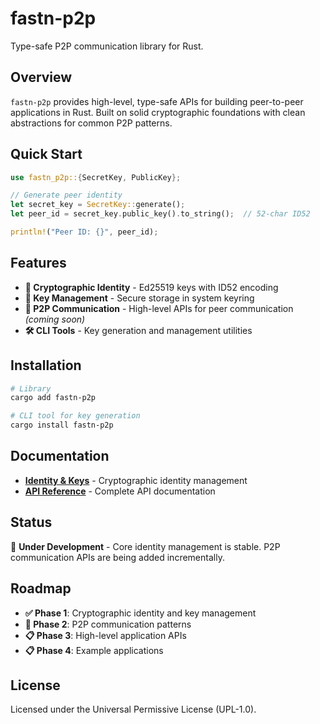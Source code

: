 # fastn-p2p

Type-safe P2P communication library for Rust.

## Overview

`fastn-p2p` provides high-level, type-safe APIs for building peer-to-peer applications in Rust. Built on solid cryptographic foundations with clean abstractions for common P2P patterns.

## Quick Start

```rust
use fastn_p2p::{SecretKey, PublicKey};

// Generate peer identity
let secret_key = SecretKey::generate();
let peer_id = secret_key.public_key().to_string();  // 52-char ID52

println!("Peer ID: {}", peer_id);
```

## Features

- **🔐 Cryptographic Identity** - Ed25519 keys with ID52 encoding
- **🔧 Key Management** - Secure storage in system keyring
- **📡 P2P Communication** - High-level APIs for peer communication *(coming soon)*
- **🛠️ CLI Tools** - Key generation and management utilities

## Installation

```bash
# Library
cargo add fastn-p2p

# CLI tool for key generation
cargo install fastn-p2p
```

## Documentation

- **[Identity & Keys](./docs/identity.md)** - Cryptographic identity management
- **[API Reference](https://docs.rs/fastn-p2p)** - Complete API documentation

## Status

🚧 **Under Development** - Core identity management is stable. P2P communication APIs are being added incrementally.

## Roadmap

- **✅ Phase 1**: Cryptographic identity and key management
- **🚧 Phase 2**: P2P communication patterns  
- **📋 Phase 3**: High-level application APIs
- **📋 Phase 4**: Example applications

## License

Licensed under the Universal Permissive License (UPL-1.0).